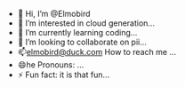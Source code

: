 - 👋 Hi, I’m @Elmobird
- 👀 I’m interested in cloud generation...
- 🌱 I’m currently learning coding...
- 💞️ I’m looking to collaborate on pii...
- 📫elmobird@duck.com How to reach me ...
- 😄he  Pronouns: ...
- ⚡ Fun fact: it is that fun...

<!---
Elmobird/Elmobird is a ✨ special ✨ repository because its `README.md` (this file) appears on your GitHub profile.
You can click the Preview link to take a look at your changes.
--->
